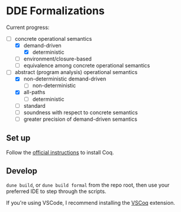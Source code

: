 # DDE Formalizations

Current progress:
- [ ] concrete operational semantics
  - [x] demand-driven
    - [x] deterministic
  - [ ] environment/closure-based
  - [ ] equivalence among concrete operational semantics
- [ ] abstract (program analysis) operational semantics
  - [x] non-deterministic demand-driven
    - [ ] non-deterministic
  - [x] all-paths
    - [ ] deterministic
  - [ ] standard
  - [ ] soundness with respect to concrete semantics
  - [ ] greater precision of demand-driven semantics

## Set up

Follow the [official instructions](https://coq.inria.fr/download) to install Coq.

## Develop

`dune build`, or `dune build formal` from the repo root, then use your preferred
IDE to step through the scripts.

If you're using VSCode, I recommend installing the
[VSCoq](https://marketplace.visualstudio.com/items?itemName=maximedenes.vscoq)
extension.
